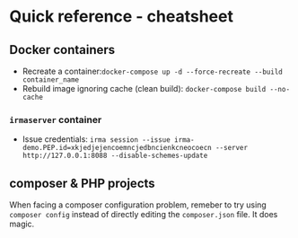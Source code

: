 # Quick reference - cheatsheet
## Docker containers
- Recreate a container:`docker-compose up -d --force-recreate --build container_name`
- Rebuild image ignoring cache (clean build): `docker-compose build --no-cache`
### `irmaserver` container
- Issue credentials: `irma session --issue irma-demo.PEP.id=xkjedjejencoemncjedbncienkcneocoecn --server http://127.0.0.1:8088 --disable-schemes-update`


## composer & PHP projects
When facing a composer configuration problem, remeber to try using `composer config` instead of directly editing the `composer.json` file. It does magic.

